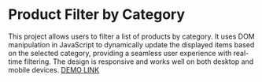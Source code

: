 # Product Filter by Category
This project allows users to filter a list of products by category. It uses DOM manipulation in JavaScript to dynamically update the displayed items based on the selected category, providing a seamless user experience with real-time filtering. The design is responsive and works well on both desktop and mobile devices.
    [DEMO LINK](https://NadiiaBulmak.github.io/js_build_filter_dom/)
